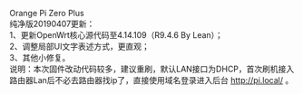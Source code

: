 ﻿Orange Pi Zero Plus  
纯净版20190407更新：  
1、更新OpenWrt核心源代码至4.14.109（R9.4.6 By Lean）；  
2、调整局部UI文字表述方式，更直观；  
3、其他小修复。  
说明：本次固件改动代码较多，建议重刷，默认LAN接口为DHCP，首次刷机接入路由器Lan后不必去路由器找ip了，直接使用域名登录进入后台 http://pi.local/ 。 